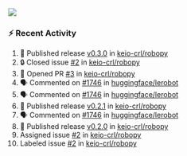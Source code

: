 <div>
  <img src="http://github-profile-summary-cards.vercel.app/api/cards/profile-details?username=tetsugo02&theme=vue"/>
</div>

### :zap: Recent Activity
<!--START_SECTION:activity-->
1. 🚀 Published release [v0.3.0](https://github.com/keio-crl/robopy/releases/tag/v0.3.0) in [keio-crl/robopy](https://github.com/keio-crl/robopy)
2. 🔒 Closed issue [#2](https://github.com/keio-crl/robopy/issues/2) in [keio-crl/robopy](https://github.com/keio-crl/robopy)
3. 💪 Opened PR [#3](undefined) in [keio-crl/robopy](https://github.com/keio-crl/robopy)
4. 🗣 Commented on [#1746](https://github.com/huggingface/lerobot/pull/1746#issuecomment-3417518294) in [huggingface/lerobot](https://github.com/huggingface/lerobot)
5. 🗣 Commented on [#1746](https://github.com/huggingface/lerobot/pull/1746#issuecomment-3416186960) in [huggingface/lerobot](https://github.com/huggingface/lerobot)
6. 🚀 Published release [v0.2.1](https://github.com/keio-crl/robopy/releases/tag/v0.2.1) in [keio-crl/robopy](https://github.com/keio-crl/robopy)
7. 🗣 Commented on [#1746](https://github.com/huggingface/lerobot/pull/1746#issuecomment-3359643500) in [huggingface/lerobot](https://github.com/huggingface/lerobot)
8. 🚀 Published release [v0.2.0](https://github.com/keio-crl/robopy/releases/tag/v0.2.0) in [keio-crl/robopy](https://github.com/keio-crl/robopy)
9.  Assigned issue [#2](https://github.com/keio-crl/robopy/issues/2) in [keio-crl/robopy](https://github.com/keio-crl/robopy)
10.  Labeled issue [#2](https://github.com/keio-crl/robopy/issues/2) in [keio-crl/robopy](https://github.com/keio-crl/robopy)
<!--END_SECTION:activity-->
